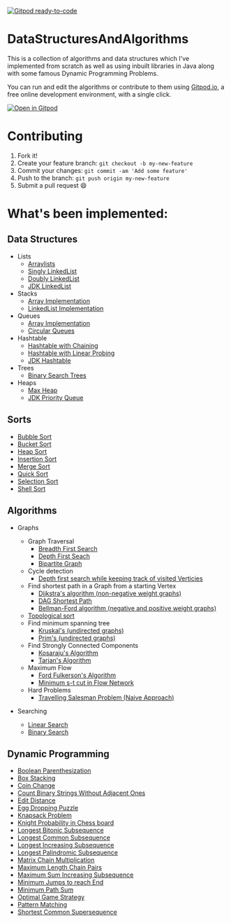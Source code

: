 [![Gitpod ready-to-code](https://img.shields.io/badge/Gitpod-ready--to--code-blue?logo=gitpod)](https://gitpod.io/#https://github.com/theDeepanshuMourya/DataStructuresAndAlgorithms)

# DataStructuresAndAlgorithms
This is a collection of algorithms and data structures which I've implemented from scratch as well as using inbuilt libraries in Java along with some famous Dynamic Programming Problems.

You can run and edit the algorithms or contribute to them using [Gitpod.io](https://gitpod.io/), a free online development environment, with a single click.

[![Open in Gitpod](https://gitpod.io/button/open-in-gitpod.svg)](https://gitpod.io/#https://github.com/theDeepanshuMourya/DataStructuresAndAlgorithms)

# Contributing
1. Fork it!
2. Create your feature branch: `git checkout -b my-new-feature`
3. Commit your changes: `git commit -am 'Add some feature'`
4. Push to the branch: `git push origin my-new-feature`
5. Submit a pull request :smile:

# What's been implemented:
## Data Structures
  - Lists
    - [Arraylists](/src/lists/ArrayLists)
    - [Singly LinkedList](/src/lists/SinglyLinkedList)
    - [Doubly LinkedList](/src/lists/DoublyLinkedList)
    - [JDK LinkedList](/src/lists/JDKLinkedList)  
  - Stacks
    - [Array Implementation](/src/stacks/Array)
    - [LinkedList Implementation](/src/stacks/LinkedList)
  - Queues
    - [Array Implementation](/src/queue/Array)
    - [Circular Queues](/src/queue/Circular)    
  - Hashtable
    - [Hashtable with Chaining](/src/hashtable/Chaining)
    - [Hashtable with Linear Probing](/src/hashtable/LinearProbing)
    - [JDK Hashtable](/src/hashtable/JDK)    
  - Trees
    - [Binary Search Trees](/src/tree/BinarySearchTrees)
  - Heaps
    - [Max Heap](/src/heap/MaxHeap)
    - [JDK Priority Queue](/src/heap/JDKPriorityQueue)
    
## Sorts
  - [Bubble Sort](/src/sorts/BubbleSort.java)
  - [Bucket Sort](/src/sorts/BucketSort.java)
  - [Heap Sort](/src/sorts/HeapSort.java)
  - [Insertion Sort](/src/sorts/InsertionSort.java)
  - [Merge Sort](/src/sorts/MergeSort.java)
  - [Quick Sort](/src/sorts/QuickSort.java)
  - [Selection Sort](/src/sorts/SelectionSort.java)
  - [Shell Sort](/src/sorts/ShellSort.java)
  
## Algorithms
  - Graphs
    - Graph Traversal
      - [Breadth First Search](/src/graphs/Traversal/BreadthFirstSearch.java)
      - [Depth First Seach](/src/graphs/Traversal/DepthFirstSearch.java)
      - [Bipartite Graph](/src/graphs/Traversal/BipartiteGraph.java)
    - Cycle detection
      - [Depth first search while keeping track of visited Verticies](/src/graphs/CycleDetection/DFSCycleDetection.java)
    - Find shortest path in a Graph from a starting Vertex
      - [Dijkstra's algorithm (non-negative weight graphs)](/src/graphs/ShortestPathAlgorithms/DijkstraAlgorithm.java)
      - [DAG Shortest Path](/src/graphs/ShortestPathAlgorithms/DAGShortestPath.java)
      - [Bellman-Ford algorithm (negative and positive weight graphs)](/src/graphs/ShortestPathAlgorithms/BellmanFordAlgorithm.java)
    - [Topological sort](/src/graphs/Sorting/TopologicalSort.java)
    - Find minimum spanning tree
      - [Kruskal's (undirected graphs)](/src/graphs/MinimumSpanningTrees/KruskalAlgorithm.java)
      - [Prim's (undirected graphs)](/src/graphs/MinimumSpanningTrees/PrimsAlgorithm.java)
    - Find Strongly Connected Components
      - [Kosaraju's Algorithm](/src/graphs/StronglyConnectedComponents/KosarajuAlgorithm.java)
      - [Tarjan's Algorithm](/src/graphs/StronglyConnectedComponents/TarjanAlgorithm.java)
    - Maximum Flow
      - [Ford Fulkerson's Algorithm](/src/graphs/MaximumFlow/FordFulkersonAlgorithm.java)
      - [Minimum s-t cut in Flow Network](/src/graphs/MaximumFlow/MinCut.java)
    - Hard Problems
      - [Travelling Salesman Problem (Naive Approach)](/src/graphs/HardProblem/TravellingSalesmanProblem.java)
    
  - Searching
    - [Linear Search](/src/searching/LinearSearch.java)
    - [Binary Search](/src/searching/BinarySearch.java)
    
## Dynamic Programming
  - [Boolean Parenthesization](/src/dynamicProgramming/BooleanParenthisaztion.java)
  - [Box Stacking](/src/dynamicProgramming/BoxStacking.java)
  - [Coin Change](/src/dynamicProgramming/CoinChange.java)
  - [Count Binary Strings Without Adjacent Ones](/src/dynamicProgramming/CountBinaryStringWithoutAdjacentOnes.java)
  - [Edit Distance](/src/dynamicProgramming/EditDistance.java)
  - [Egg Dropping Puzzle](/src/dynamicProgramming/EggDroppingPuzzle.java)
  - [Knapsack Problem](/src/dynamicProgramming/KnapSack.java)
  - [Knight Probability in Chess board](/src/dynamicProgramming/KnightChessProbability.java)
  - [Longest Bitonic Subsequence](/src/dynamicProgramming/LongestBitonicSubsequence.java)
  - [Longest Common Subsequence](/src/dynamicProgramming/LongestCommonSubsequence.java)
  - [Longest Increasing Subsequence](/src/dynamicProgramming/LongestIncreasingSubsequence.java)
  - [Longest Palindromic Subsequence](/src/dynamicProgramming/LongestPalindromicSubsequence.java)
  - [Matrix Chain Multiplication](/src/dynamicProgramming/MatrixChainMultiplication.java)
  - [Maximum Length Chain Pairs](/src/dynamicProgramming/MaxLengthChain.java)
  - [Maximum Sum Increasing Subsequence](/src/dynamicProgramming/MaximumSumIncreasingSubsequence.java)
  - [Minimum Jumps to reach End](/src/dynamicProgramming/MinJumpToReachEnd.java)
  - [Minimum Path Sum](/src/dynamicProgramming/MinimumPathSum.java)
  - [Optimal Game Strategy](/src/dynamicProgramming/OptimalGameStrategy.java)
  - [Pattern Matching](/src/dynamicProgramming/PatternMatching.java)
  - [Shortest Common Supersequence](/src/dynamicProgramming/ShortestCommonSupersequence.java)
